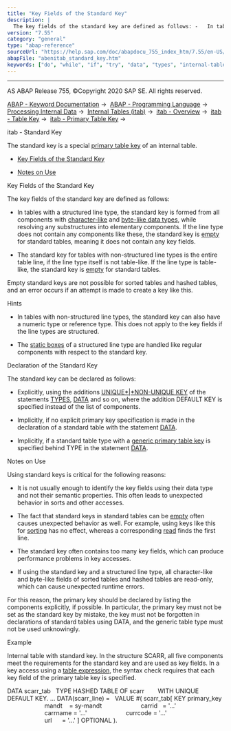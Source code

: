 ```yaml
---
title: "Key Fields of the Standard Key"
description: |
  The key fields of the standard key are defined as follows: -   In tables with a structured line type, the standard key is formed from all components with character-like(https://help.sap.com/doc/abapdocu_755_index_htm/7.55/en-US/abencharlike_data_type_glosry.htm 'Glossary Entry') and byte-like dat
version: "7.55"
category: "general"
type: "abap-reference"
sourceUrl: "https://help.sap.com/doc/abapdocu_755_index_htm/7.55/en-US/abenitab_standard_key.htm"
abapFile: "abenitab_standard_key.htm"
keywords: ["do", "while", "if", "try", "data", "types", "internal-table", "abenitab", "standard", "key"]
---
```


* * *

AS ABAP Release 755, ©Copyright 2020 SAP SE. All rights reserved.

[ABAP - Keyword Documentation](https://help.sap.com/doc/abapdocu_755_index_htm/7.55/en-US/abenabap.htm) →  [ABAP - Programming Language](https://help.sap.com/doc/abapdocu_755_index_htm/7.55/en-US/abenabap_reference.htm) →  [Processing Internal Data](https://help.sap.com/doc/abapdocu_755_index_htm/7.55/en-US/abenabap_data_working.htm) →  [Internal Tables (itab)](https://help.sap.com/doc/abapdocu_755_index_htm/7.55/en-US/abenitab.htm) →  [itab - Overview](https://help.sap.com/doc/abapdocu_755_index_htm/7.55/en-US/abenitab_oview.htm) →  [itab - Table Key](https://help.sap.com/doc/abapdocu_755_index_htm/7.55/en-US/abenitab_key.htm) →  [itab - Primary Table Key](https://help.sap.com/doc/abapdocu_755_index_htm/7.55/en-US/abenitab_key_primary.htm) → 

itab - Standard Key

The standard key is a special [primary table key](https://help.sap.com/doc/abapdocu_755_index_htm/7.55/en-US/abenprimary_table_key_glosry.htm "Glossary Entry") of an internal table.

-   [Key Fields of the Standard Key](#abenitab-standard-key-1--------declaration-of-the-standard-key---@ITOC@@ABENITAB_STANDARD_KEY_2)

-   [Notes on Use](#@@ITOC@@ABENITAB_STANDARD_KEY_3)

Key Fields of the Standard Key

The key fields of the standard key are defined as follows:

-   In tables with a structured line type, the standard key is formed from all components with [character-like](https://help.sap.com/doc/abapdocu_755_index_htm/7.55/en-US/abencharlike_data_type_glosry.htm "Glossary Entry") and [byte-like data types](https://help.sap.com/doc/abapdocu_755_index_htm/7.55/en-US/abenbyte_like_data_typ_glosry.htm "Glossary Entry"), while resolving any substructures into elementary components. If the line type does not contain any components like these, the standard key is [empty](https://help.sap.com/doc/abapdocu_755_index_htm/7.55/en-US/abenitab_empty_key.htm) for standard tables, meaning it does not contain any key fields.

-   The standard key for tables with non-structured line types is the entire table line, if the line type itself is not table-like. If the line type is table-like, the standard key is [empty](https://help.sap.com/doc/abapdocu_755_index_htm/7.55/en-US/abenitab_empty_key.htm) for standard tables.

Empty standard keys are not possible for sorted tables and hashed tables, and an error occurs if an attempt is made to create a key like this.

Hints

-   In tables with non-structured line types, the standard key can also have a numeric type or reference type. This does not apply to the key fields if the line types are structured.

-   The [static boxes](https://help.sap.com/doc/abapdocu_755_index_htm/7.55/en-US/abenstatic_box_glosry.htm "Glossary Entry") of a structured line type are handled like regular components with respect to the standard key.

Declaration of the Standard Key

The standard key can be declared as follows:

-   Explicitly, using the additions [UNIQUE*|*NON-UNIQUE KEY](https://help.sap.com/doc/abapdocu_755_index_htm/7.55/en-US/abaptypes_primary_key.htm) of the statements [TYPES](https://help.sap.com/doc/abapdocu_755_index_htm/7.55/en-US/abaptypes_primary_key.htm), [DATA](https://help.sap.com/doc/abapdocu_755_index_htm/7.55/en-US/abapdata_primary_key.htm) and so on, where the addition DEFAULT KEY is specified instead of the list of components.

-   Implicitly, if no explicit primary key specification is made in the declaration of a standard table with the statement [DATA](https://help.sap.com/doc/abapdocu_755_index_htm/7.55/en-US/abapdata_primary_key.htm).

-   Implicitly, if a standard table type with a [generic primary table key](https://help.sap.com/doc/abapdocu_755_index_htm/7.55/en-US/abaptypes_keydef.htm) is specified behind TYPE in the statement [DATA](https://help.sap.com/doc/abapdocu_755_index_htm/7.55/en-US/abapdata_referring.htm).

Notes on Use

Using standard keys is critical for the following reasons:

-   It is not usually enough to identify the key fields using their data type and not their semantic properties. This often leads to unexpected behavior in sorts and other accesses.

-   The fact that standard keys in standard tables can be [empty](https://help.sap.com/doc/abapdocu_755_index_htm/7.55/en-US/abenitab_empty_key.htm) often causes unexpected behavior as well. For example, using keys like this for [sorting](https://help.sap.com/doc/abapdocu_755_index_htm/7.55/en-US/abapsort_itab.htm) has no effect, whereas a corresponding [read](https://help.sap.com/doc/abapdocu_755_index_htm/7.55/en-US/abapread_table.htm) finds the first line.

-   The standard key often contains too many key fields, which can produce performance problems in key accesses.

-   If using the standard key and a structured line type, all character-like and byte-like fields of sorted tables and hashed tables are read-only, which can cause unexpected runtime errors.

For this reason, the primary key should be declared by listing the components explicitly, if possible. In particular, the primary key must not be set as the standard key by mistake, the key must not be forgotten in declarations of standard tables using DATA, and the generic table type must not be used unknowingly.

Example

Internal table with standard key. In the structure SCARR, all five components meet the requirements for the standard key and are used as key fields. In a key access using a [table expression](https://help.sap.com/doc/abapdocu_755_index_htm/7.55/en-US/abentable_expression_glosry.htm "Glossary Entry"), the syntax check requires that each key field of the primary table key is specified.

DATA scarr\_tab
  TYPE HASHED TABLE OF scarr
       WITH UNIQUE DEFAULT KEY.
...
DATA(scarr\_line) =
  VALUE #( scarr\_tab\[ KEY primary\_key
                      mandt    = sy-mandt
                      carrid   = '...'
                      carrname = '...'
                      currcode = '...'
                      url      = '...' \] OPTIONAL ).